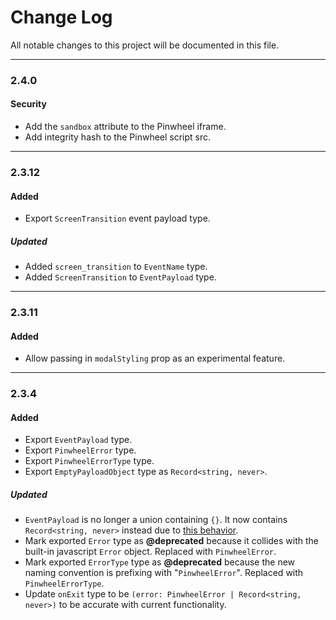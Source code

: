 # Change Log

All notable changes to this project will be documented in this file.

---

### 2.4.0

#### Security

- Add the `sandbox` attribute to the Pinwheel iframe.
- Add integrity hash to the Pinwheel script src.

---

### 2.3.12

#### Added

- Export `ScreenTransition` event payload type.

##### Updated

- Added `screen_transition` to `EventName` type.
- Added `ScreenTransition` to `EventPayload` type.

---

### 2.3.11

#### Added

- Allow passing in `modalStyling` prop as an experimental feature.

---

### 2.3.4

#### Added

- Export `EventPayload` type.
- Export `PinwheelError` type.
- Export `PinwheelErrorType` type.
- Export `EmptyPayloadObject` type as `Record<string, never>`.

##### Updated

- `EventPayload` is no longer a union containing `{}`. It now contains `Record<string, never>` instead due to [this behavior](https://github.com/Microsoft/TypeScript/wiki/FAQ#why-are-all-types-assignable-to-empty-interfaces).
- Mark exported `Error` type as **@deprecated** because it collides with the built-in javascript `Error` object. Replaced with `PinwheelError`.
- Mark exported `ErrorType` type as **@deprecated** because the new naming convention is prefixing with "`PinwheelError`". Replaced with `PinwheelErrorType`.
- Update `onExit` type to be `(error: PinwheelError | Record<string, never>)` to be accurate with current functionality.
